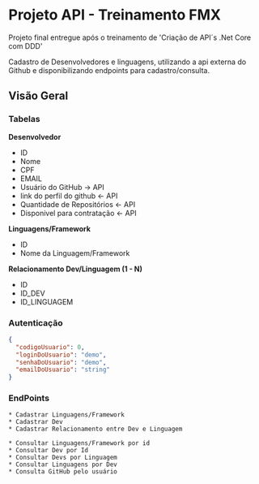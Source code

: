 
# Projeto API - Treinamento FMX

Projeto final entregue após o treinamento de 'Criação de API´s .Net Core com DDD'

Cadastro de Desenvolvedores e linguagens, utilizando a api externa do Github e disponibilizando endpoints para cadastro/consulta.



## Visão Geral
### Tabelas
**Desenvolvedor**
* ID
* Nome
* CPF
* EMAIL		 
* Usuário do GitHub -> API
* link do perfil do github <- API
* Quantidade de Repositórios <- API
* Disponivel para contratação <- API
		
**Linguagens/Framework**
* ID
* Nome da Linguagem/Framework
		
**Relacionamento Dev/Linguagem (1 - N)**
* ID
* ID_DEV
* ID_LINGUAGEM
		

### Autenticação 
```json
{
  "codigoUsuario": 0,
  "loginDoUsuario": "demo",
  "senhaDoUsuario": "demo",
  "emailDoUsuario": "string"
}
```

### EndPoints
	* Cadastrar Linguagens/Framework
	* Cadastrar Dev
	* Cadastrar Relacionamento entre Dev e Linguagem
	
	* Consultar Linguagens/Framework por id
	* Consultar Dev por Id
	* Consultar Devs por Linguagem
	* Consultar Linguagens por Dev
	* Consulta GitHub pelo usuário

